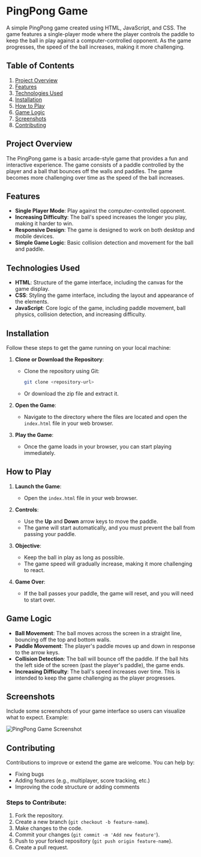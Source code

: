 # PingPong Game

A simple PingPong game created using HTML, JavaScript, and CSS. The game features a single-player mode where the player controls the paddle to keep the ball in play against a computer-controlled opponent. As the game progresses, the speed of the ball increases, making it more challenging.

## Table of Contents

1. [Project Overview](#project-overview)
2. [Features](#features)
3. [Technologies Used](#technologies-used)
4. [Installation](#installation)
5. [How to Play](#how-to-play)
6. [Game Logic](#game-logic)
7. [Screenshots](#screenshots)
8. [Contributing](#contributing)


## Project Overview

The PingPong game is a basic arcade-style game that provides a fun and interactive experience. The game consists of a paddle controlled by the player and a ball that bounces off the walls and paddles. The game becomes more challenging over time as the speed of the ball increases.

## Features

- **Single Player Mode**: Play against the computer-controlled opponent.
- **Increasing Difficulty**: The ball's speed increases the longer you play, making it harder to win.
- **Responsive Design**: The game is designed to work on both desktop and mobile devices.
- **Simple Game Logic**: Basic collision detection and movement for the ball and paddle.

## Technologies Used

- **HTML**: Structure of the game interface, including the canvas for the game display.
- **CSS**: Styling the game interface, including the layout and appearance of the elements.
- **JavaScript**: Core logic of the game, including paddle movement, ball physics, collision detection, and increasing difficulty.

## Installation

Follow these steps to get the game running on your local machine:

1. **Clone or Download the Repository**:
   - Clone the repository using Git:
     ```bash
     git clone <repository-url>
     ```
   - Or download the zip file and extract it.

2. **Open the Game**:
   - Navigate to the directory where the files are located and open the `index.html` file in your web browser.

3. **Play the Game**:
   - Once the game loads in your browser, you can start playing immediately.

## How to Play

1. **Launch the Game**:
   - Open the `index.html` file in your web browser.

2. **Controls**:
   - Use the **Up** and **Down** arrow keys to move the paddle.
   - The game will start automatically, and you must prevent the ball from passing your paddle.

3. **Objective**:
   - Keep the ball in play as long as possible.
   - The game speed will gradually increase, making it more challenging to react.

4. **Game Over**:
   - If the ball passes your paddle, the game will reset, and you will need to start over.

## Game Logic

- **Ball Movement**: The ball moves across the screen in a straight line, bouncing off the top and bottom walls.
- **Paddle Movement**: The player's paddle moves up and down in response to the arrow keys.
- **Collision Detection**: The ball will bounce off the paddle. If the ball hits the left side of the screen (past the player's paddle), the game ends.
- **Increasing Difficulty**: The ball's speed increases over time. This is intended to keep the game challenging as the player progresses.

## Screenshots

Include some screenshots of your game interface so users can visualize what to expect. Example:

![PingPong Game Screenshot](path/to/screenshot.png)

## Contributing

Contributions to improve or extend the game are welcome. You can help by:

- Fixing bugs
- Adding features (e.g., multiplayer, score tracking, etc.)
- Improving the code structure or adding comments

### Steps to Contribute:

1. Fork the repository.
2. Create a new branch (`git checkout -b feature-name`).
3. Make changes to the code.
4. Commit your changes (`git commit -m 'Add new feature'`).
5. Push to your forked repository (`git push origin feature-name`).
6. Create a pull request.

